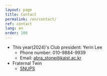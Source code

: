 ```yaml
---
layout: page
title: Contact
permalink: /en/contact/
ref: contact
lang: en
order: 100
---
```


- This year(2024)'s Club president: Yerin Lee
  - Phone number: 010-9884-9939
  - Email: [abra_stone@kaist.ac.kr](mailto:abra_stone@kaist.ac.kr)
- Fraternal Twin
  - [SNUPS](https://snups.org)
